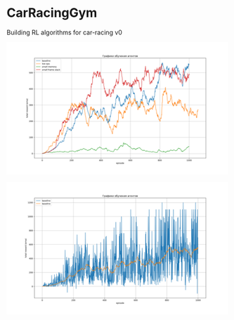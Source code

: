 # CarRacingGym
 Building RL algorithms for car-racing v0


![alt text](comparison.png)

![alt text](baseline.png)